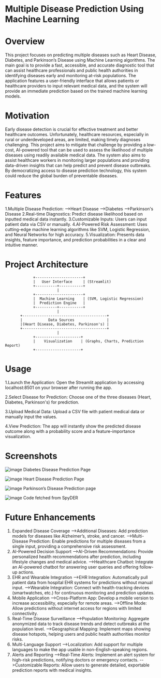 # Multiple Disease Prediction Using Machine Learning

# Overview

This project focuses on predicting multiple diseases such as Heart Disease, Diabetes, and Parkinson’s Disease using Machine Learning algorithms. The main goal is to provide a fast, accessible, and accurate diagnostic tool that can assist healthcare professionals and public health authorities in identifying diseases early and monitoring at-risk populations.
The application features a user-friendly interface that allows patients or healthcare providers to input relevant medical data, and the system will provide an immediate prediction based on the trained machine learning models.

# Motivation
Early disease detection is crucial for effective treatment and better healthcare outcomes. Unfortunately, healthcare resources, especially in rural or underdeveloped areas, are limited, making timely diagnoses challenging. This project aims to mitigate that challenge by providing a low-cost, AI-powered tool that can be used to assess the likelihood of multiple diseases using readily available medical data.
The system also aims to assist healthcare workers in monitoring larger populations and providing data-driven insights that can help predict and prevent disease outbreaks. By democratizing access to disease prediction technology, this system could reduce the global burden of preventable diseases.

# Features
1.Multiple Disease Prediction:
-->Heart Disease
-->Diabetes
-->Parkinson's Disease
2.Real-time Diagnostics: Predict disease likelihood based on inputted medical data instantly.
3.Customizable Inputs: Users can input patient data via CSV or manually.
4.AI-Powered Risk Assessment: Uses cutting-edge machine learning algorithms like SVM, Logistic Regression, and Neural Networks for high accuracy.
5.Visualization: Presents data insights, feature importance, and prediction probabilities in a clear and intuitive manner.


# Project Architecture
                 +----------------------+
                 |   User Interface     | (Streamlit)
                 +----------+-----------+
                            |
                 +----------------------+
                 |  Machine Learning    | (SVM, Logistic Regression)
                 |  Prediction Engine   | 
                 +----------+-----------+
                            |
           +---------------------------------------+
           |            Data Sources               |
           |(Heart Disease, Diabetes, Parkinson's) |
           +---------------------------------------+
                            |
                 +---------------------+
                 |    Visualization    | (Graphs, Charts, Prediction Report)
                 +---------------------+




# Usage
1.Launch the Application: Open the Streamlit application by accessing localhost:8501 on your browser after running the app.

2.Select Disease for Prediction: Choose one of the three diseases (Heart, Diabetes, Parkinson's) for prediction.

3.Upload Medical Data: Upload a CSV file with patient medical data or manually input the values.

4.View Prediction: The app will instantly show the predicted disease outcome along with a probability score and a feature-importance visualization.      
# Screenshots

![image](https://github.com/user-attachments/assets/4fa7df00-e9f4-434b-8179-156598ffd93b)
Diabetes Disease Prediction Page

![image](https://github.com/user-attachments/assets/bd353e04-2b19-4e55-b92c-9ed44acd4c17)
Heart Disease Prediction Page

![image](https://github.com/user-attachments/assets/7f5657a0-096d-434d-96b6-436bbacdf6f2)
Parkinson’s Disease Prediction page

![image](https://github.com/user-attachments/assets/73f10d21-cabc-4f47-989b-afa912d93209)
 Code fetched from SpyDER




# Future Enhancements
1. Expanded Disease Coverage
-->Additional Diseases: Add prediction models for diseases like Alzheimer’s, stroke, and cancer.
-->Multi-Disease Prediction: Enable predictions for multiple diseases from a single input, providing a comprehensive risk assessment.
2. AI-Powered Decision Support
-->AI-Driven Recommendations: Provide personalized health recommendations after prediction, including lifestyle changes and medical advice.
-->Healthcare Chatbot: Integrate an AI-powered chatbot for answering user queries and offering follow-up actions.
3. EHR and Wearable Integration
-->EHR Integration: Automatically pull patient data from hospital EHR systems for predictions without manual input.
-->Wearable Integration: Connect with health-tracking devices (smartwatches, etc.) for continuous monitoring and prediction updates.
4. Mobile Application
-->Cross-Platform App: Develop a mobile version to increase accessibility, especially for remote areas.
-->Offline Mode: Allow predictions without internet access for regions with limited connectivity.
5. Real-Time Disease Surveillance
-->Population Monitoring: Aggregate anonymized data to track disease trends and detect outbreaks at the population level.
-->Geographical Mapping: Implement maps showing disease hotspots, helping users and public health authorities monitor risks.
6. Multi-Language Support
-->Localization: Add support for multiple languages to make the app usable in non-English-speaking regions.
7. Alerts and Reporting
-->Real-Time Alerts: Implement an alert system for high-risk predictions, notifying doctors or emergency contacts.
-->Customizable Reports: Allow users to generate detailed, exportable prediction reports with medical insights.











                 

